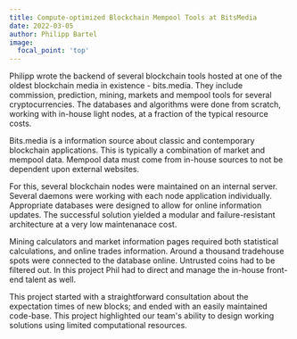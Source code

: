 ```yaml
---
title: Compute-optimized Blockchain Mempool Tools at BitsMedia
date: 2022-03-05
author: Philipp Bartel
image:
  focal_point: 'top'
---
```


Philipp wrote the backend of several blockchain tools hosted at one of the oldest blockchain media in existence - bits.media. They include commission, prediction, mining, markets and mempool tools for several cryptocurrencies. The databases and algorithms were done from scratch, working with in-house light nodes, at a fraction of the typical resource costs. 

<!--more-->

Bits.media is a information source about classic and contemporary blockchain applications. This is typically a combination of market and mempool data. Mempool data must come from in-house sources to not be dependent upon external websites.

For this, several blockchain nodes were maintained on an internal server. Several daemons were working with each node application individually. Appropriate databases were designed to allow for online information updates. The successful solution yielded a modular and failure-resistant architecture at a very low maintenanace cost.

Mining calculators and market information pages required both statistical calculations, and online trades information. Around a thousand tradehouse spots were connected to the database online. Untrusted coins had to be filtered out. In this project Phil had to direct and manage the in-house front-end talent as well.

This project started with a straightforward consultation about the expectation times of new blocks; and ended with an easily maintained code-base. This project highlighted our team's ability to design working solutions using limited computational resources.